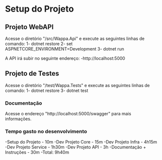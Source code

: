 # Setup do Projeto

## Projeto WebAPI
Acesse o diretório "/src/Wappa.Api" e execute as seguintes linhas de comando:
1- dotnet restore
2- set ASPNETCORE_ENVIRONMENT=Development
3- dotnet run

A API irá subir no seguinte endereço:
-http://localhost:5000

## Projeto de Testes
Acesse o diretório "/test/Wappa.Tests" e execute as seguintes linhas de comando:
1- dotnet restore
3- dotnet test

### Documentação
Acesse o endereço "http://localhost:5000/swagger" para mais informações.

### Tempo gasto no desenvolvimento
-Setup do Projeto - 10m
-Dev Projeto Core - 15m
-Dev Projeto Infra - 4h15m
-Dev Projeto Service - 1h30m
-Dev Projeto API - 3h
-Documentação + Instruções - 30m
-Total: 9h40m

